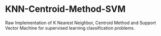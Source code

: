 # KNN-Centroid-Method-SVM
Raw Implementation of K Nearest Neighbor, Centroid Method and Support Vector Machine for supervised learning classification problems.
